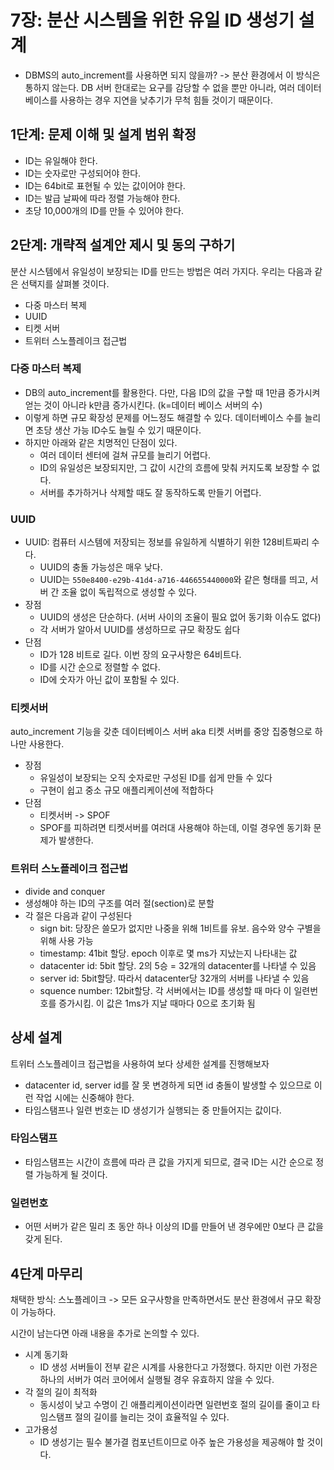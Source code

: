 # 7장: 분산 시스템을 위한 유일 ID 생성기 설계

- DBMS의 auto_increment를 사용하면 되지 않을까? -> 분산 환경에서 이 방식은 통하지 않는다. DB 서버 한대로는 요구를 감당할 수 없을 뿐만 아니라, 여러 데이터베이스를 사용하는 경우 지연을 낮추기가 무척 힘들 것이기 때문이다.

## 1단계: 문제 이해 및 설계 범위 확정

- ID는 유일해야 한다.
- ID는 숫자로만 구성되어야 한다.
- ID는 64bit로 표현될 수 있는 값이어야 한다.
- ID는 발급 날짜에 따라 정렬 가능해야 한다.
- 초당 10,000개의 ID를 만들 수 있어야 한다.

## 2단계: 개략적 설계안 제시 및 동의 구하기

분산 시스템에서 유일성이 보장되는 ID를 만드는 방법은 여러 가지다. 우리는 다음과 같은 선택지를 살펴볼 것이다.

- 다중 마스터 복제
- UUID
- 티켓 서버
- 트위터 스노플레이크 접근법

### 다중 마스터 복제

- DB의 auto_increment를 활용한다. 다만, 다음 ID의 값을 구할 때 1만큼 증가시켜 얻는 것이 아니라 k만큼 증가시킨다. (k=데이터 베이스 서버의 수)
- 이렇게 하면 규모 확장성 문제를 어느정도 해결할 수 있다. 데이터베이스 수를 늘리면 초당 생산 가능 ID수도 늘릴 수 있기 때문이다.
- 하지만 아래와 같은 치명적인 단점이 있다.
  - 여러 데이터 센터에 걸쳐 규모를 늘리기 어렵다.
  - ID의 유일성은 보장되지만, 그 값이 시간의 흐름에 맞춰 커지도록 보장할 수 없다.
  - 서버를 추가하거나 삭제할 때도 잘 동작하도록 만들기 어렵다.

### UUID

- UUID: 컴퓨터 시스템에 저장되는 정보를 유일하게 식별하기 위한 128비트짜리 수다.
  - UUID의 충돌 가능성은 매우 낮다.
  - UUID는 `550e8400-e29b-41d4-a716-446655440000`와 같은 형태를 띄고, 서버 간 조율 없이 독립적으로 생성할 수 있다.
- 장점
  - UUID의 생성은 단순하다. (서버 사이의 조율이 필요 없어 동기화 이슈도 없다)
  - 각 서버가 알아서 UUID를 생성하므로 규모 확장도 쉽다
- 단점
  - ID가 128 비트로 길다. 이번 장의 요구사항은 64비트다.
  - ID를 시간 순으로 정렬할 수 없다.
  - ID에 숫자가 아닌 값이 포함될 수 있다.

### 티켓서버

auto_increment 기능을 갖춘 데이터베이스 서버 aka 티켓 서버를 중앙 집중형으로 하나만 사용한다.

- 장점
  - 유일성이 보장되는 오직 숫자로만 구성된 ID를 쉽게 만들 수 있다
  - 구현이 쉽고 중소 규모 애플리케이션에 적합하다
- 단점
  - 티켓서버 -> SPOF
  - SPOF를 피하려면 티켓서버를 여러대 사용해야 하는데, 이럴 경우엔 동기화 문제가 발생한다.

### 트위터 스노플레이크 접근법

- divide and conquer
- 생성해야 하는 ID의 구조를 여러 절(section)로 분할
- 각 절은 다음과 같이 구성된다
  - sign bit: 당장은 쓸모가 없지만 나중을 위해 1비트를 유보. 음수와 양수 구별을 위해 사용 가능
  - timestamp: 41bit 할당. epoch 이후로 몇 ms가 지났는지 나타내는 값
  - datacenter id: 5bit 할당. 2의 5승 = 32개의 datacenter를 나타낼 수 있음
  - server id: 5bit할당. 따라서 datacenter당 32개의 서버를 나타낼 수 있음
  - squence number: 12bit할당. 각 서버에서는 ID를 생성할 때 마다 이 일련번호를 증가시킴. 이 값은 1ms가 지날 때마다 0으로 초기화 됨

## 상세 설계

트위터 스노플레이크 접근법을 사용하여 보다 상세한 설계를 진행해보자

- datacenter id, server id를 잘 못 변경하게 되면 id 충돌이 발생할 수 있으므로 이런 작업 시에는 신중해야 한다.
- 타임스탬프나 일련 번호는 ID 생성기가 실행되는 중 만들어지는 값이다.

### 타임스탬프

- 타임스탬프는 시간이 흐름에 따라 큰 값을 가지게 되므로, 결국 ID는 시간 순으로 정렬 가능하게 될 것이다.

### 일련번호

- 어떤 서버가 같은 밀리 초 동안 하나 이상의 ID를 만들어 낸 경우에만 0보다 큰 값을 갖게 된다.

## 4단계 마무리

채택한 방식: 스노플레이크 -> 모든 요구사항을 만족하면서도 분산 환경에서 규모 확장이 가능하다.

시간이 남는다면 아래 내용을 추가로 논의할 수 있다.

- 시계 동기화
  - ID 생성 서버들이 전부 같은 시계를 사용한다고 가정했다. 하지만 이런 가정은 하나의 서버가 여러 코어에서 실행될 경우 유효하지 않을 수 있다.
- 각 절의 길이 최적화
  - 동시성이 낮고 수명이 긴 애플리케이션이라면 일련번호 절의 길이를 줄이고 타임스탬프 절의 길이를 늘리는 것이 효율적일 수 있다.
- 고가용성
  - ID 생성기는 필수 불가결 컴포넌트이므로 아주 높은 가용성을 제공해야 할 것이다.
